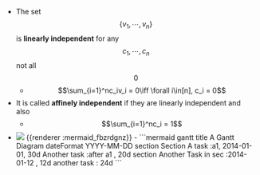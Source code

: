 - The set $$\{v_1, \cdots, v_n\}$$ is **linearly independent** for any $$c_1, \cdots, c_n$$ not all $$0$$
	- $$\sum_{i=1}^nc_iv_i = 0\iff \forall i\in[n], c_i = 0$$
- It is called **affinely independent** if they are linearly independent and also
	- $$\sum_{i=1}^nc_i = 1$$
- <img src="https://mermaid.ink/img/IGdhbnR0CiAgICB0aXRsZSBBIEdhbnR0IERpYWdyYW0KICAgIGRhdGVGb3JtYXQgIFlZWVktTU0tREQKICAgIHNlY3Rpb24gU2VjdGlvbgogICAgQSB0YXNrICAgICAgICAgICA6YTEsIDIwMTQtMDEtMDEsIDMwZAogICAgQW5vdGhlciB0YXNrICAgICA6YWZ0ZXIgYTEgICwgMjBkCiAgICBzZWN0aW9uIEFub3RoZXIKICAgIFRhc2sgaW4gc2VjICAgICAgOjIwMTQtMDEtMTIgICwgMTJkCiAgICBhbm90aGVyIHRhc2sgICAgICA6IDI0ZAo" />
  {{renderer :mermaid_fbzrdgnz}}
	- ```mermaid
	  gantt
	      title A Gantt Diagram
	      dateFormat  YYYY-MM-DD
	      section Section
	      A task           :a1, 2014-01-01, 30d
	      Another task     :after a1  , 20d
	      section Another
	      Task in sec      :2014-01-12  , 12d
	      another task      : 24d
	  ```